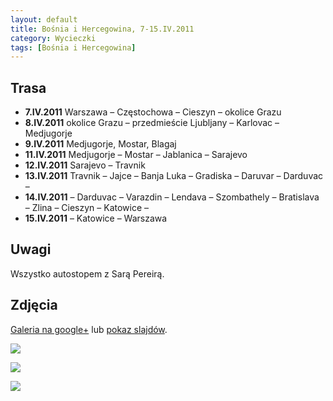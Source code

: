 ```yaml
---
layout: default
title: Bośnia i Hercegowina, 7-15.IV.2011
category: Wycieczki
tags: [Bośnia i Hercegowina]
---
```


Trasa
-----

* **7.IV.2011** Warszawa – Częstochowa – Cieszyn – okolice Grazu
* **8.IV.2011** okolice Grazu – przedmieście Ljubljany – Karlovac – Medjugorje
* **9.IV.2011** Medjugorje, Mostar, Blagaj
* **11.IV.2011** Medjugorje – Mostar – Jablanica – Sarajevo
* **12.IV.2011** Sarajevo – Travnik
* **13.IV.2011** Travnik – Jajce – Banja Luka – Gradiska – Daruvar – Darduvac – 
* **14.IV.2011** – Darduvac – Varazdin – Lendava – Szombathely – Bratislava – Zlina – Cieszyn – Katowice – 
* **15.IV.2011** – Katowice – Warszawa

Uwagi
-----

Wszystko autostopem z Sarą Pereirą.

Zdjęcia
-------

[Galeria na google+](https://plus.google.com/photos/+TomekKobyli%C5%84ski/albums/5595857684075149425?banner=pwa&sort=1) lub
[pokaz slajdów](https://plus.google.com/photos/+TomekKobyli%C5%84ski/albums/5595857684075149425/5595857706023293170?banner=pwa&sort=1&pid=5595857706023293170&oid=%2BTomekKobyli%C5%84ski).

![](https://cloud.githubusercontent.com/assets/1532732/3075345/4ca73410-e372-11e3-8876-cb562526a30a.JPG)

![](https://cloud.githubusercontent.com/assets/1532732/3075346/4d74e45a-e372-11e3-8797-ac72fe3288dd.JPG)

![](https://cloud.githubusercontent.com/assets/1532732/3075347/4e73805a-e372-11e3-9de6-c74557a52446.JPG)
